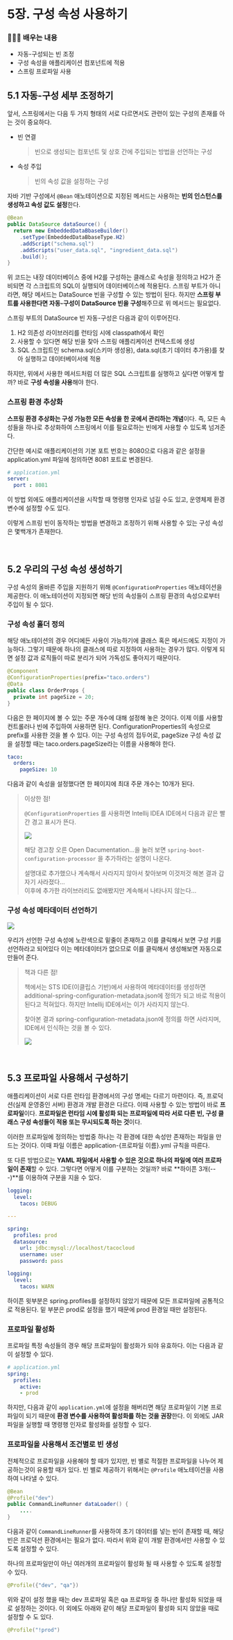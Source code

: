 # 5장. 구성 속성 사용하기

### 🧑🏻‍🏫 배우는 내용

* 자동-구성되는 빈 조정
* 구성 속성을 애플리케이션 컴포넌트에 적용
* 스프링 프로파일 사용

## 5.1 자동-구성 세부 조정하기

앞서, 스프링에서는 다음 두 가지 형태의 서로 다르면서도 관련이 있는 구성의 존재를 아는 것이 중요하다.

* 빈 연결

  > 빈으로 생성되는 컴포넌트 및 상호 간에 주입되는 방법을 선언하는 구성

* 속성 주입

  > 빈의 속성 값을 설정하는 구성

자바 기반 구성에서 `@Bean` 애노테이션으로 지정된 메서드는 사용하는 **빈의 인스턴스를 생성하고 속성 값도 설정**한다.

```java
@Bean
public DataSource dataSource() {
  return new EmbeddedDataBbaseBuilder()
    .setType(EmbeddedDataBbaseType.H2)
    .addScript("schema.sql")
    .addScripts("user_data.sql", "ingredient_data.sql")
    .build();
}
```

위 코드는 내장 데이터베이스 중에 H2를 구성하는 클래스로 속성을 정의하고 H2가 준비되면 각 스크립트의 SQL이 실행되어 데이터베이스에 적용된다. 스프링 부트가 아니라면, 해당 메서드는 DataSource 빈을 구성할 수 있는 방법이 된다. 하지만 **스프링 부트를 사용한다면 자동-구성이 DataSource 빈을 구성**해주므로 위 메서드는 필요없다.

스프링 부트의 DataSource 빈 자동-구성은 다음과 같이 이루어진다.

1. H2 의존성 라이브러리를 런타임 시에 classpath에서 확인
2. 사용할 수 있다면 해당 빈을 찾아 스프링 애플리케이션 컨텍스트에 생성
3. SQL 스크립트인 schema.sql(스키마 생성용), data.sql(초기 데이터 추가용)를 찾아 실행하고 데이터베이서에 적용

하지만, 위에서 사용한 메서드처럼 더 많은 SQL 스크립트를 실행하고 싶다면 어떻게 할까? 바로 **구성 속성을 사용**해야 한다.

### 스프링 환경 추상화

**스프링 환경 추상화는 구성 가능한 모든 속성을 한 곳에서 관리하는 개념**이다. 즉, 모든 속성들을 하나로 추상화하여 스프링에서 이를 필요로하는 빈에게 사용할 수 있도록 넘겨준다.

간단한 예시로 애플리케이션의 기본 포트 번호는 8080으로 다음과 같은 설정을 application.yml 파일에 정의하면 8081 포트로 변경된다.

```yaml
# application.yml
server:
  port : 8081
```

이 방법 외에도 애플리케이션을 시작할 때 명령행 인자로 넘길 수도 있고, 운영체제 환경변수에 설정할 수도 있다.

이렇게 스프링 빈이 동작하는 방법을 변경하고 조정하기 위해 사용할 수 있는 구성 속성은 몇백개가 존재한다.

<br>

## 5.2 우리의 구성 속성 생성하기

구성 속성의 올바른 주입을 지원하기 위해 `@ConfigurationProperties` 애노테이션을 제공한다. 이 애노테이션이 지정되면 해당 빈의 속성들이 스프링 환경의 속성으로부터 주입이 될 수 있다.

### 구성 속성 홀더 정의

해당 애노테이션의 경우 어디에든 사용이 가능하기에 클래스 혹은 메서드에도 지정이 가능하다. 그렇기 때문에 하나의 클래스에 따로 지정하여 사용하는 경우가 많다. 이렇게 되면 설정 값과 로직들이 따로 분리가 되어 가독성도 좋아지기 때문이다. 

```java
@Component
@ConfigurationProperties(prefix="taco.orders")
@Data
public class OrderProps {
  private int pageSize = 20;
}
```

다음은 한 페이지에 볼 수 있는 주문 개수에 대해 설정해 놓은 것이다. 이제 이를 사용할 컨트롤러나 빈에 주입하여 사용하면 된다. ConfigurationProperties의 속성으로 prefix를 사용한 것을 볼 수 있다. 이는 구성 속성의 접두어로, pageSize 구성 속성 값을 설정할 때는 taco.orders.pageSize라는 이름을 사용해야 한다.

```yaml
taco:
  orders:
    pageSize: 10
```

다음과 같이 속성을 설정했다면 한 페이지에 최대 주문 개수는 10개가 된다.

> 이상한 점!
>
> `@ConfigurationProperties` 를 사용하면 Intellij IDEA IDE에서 다음과 같은 빨간 경고 표시가 뜬다.
>
> <img src="images/5_1.png">
>
> 해당 경고창 오른 Open Dacumentation...을 눌러 보면 `spring-boot-configuration-processor` 을 추가하라는 설명이 나온다.  
>
> 설명대로 추가했으나 계속해서 사라지지 않아서 찾아보며 이것저것 해본 결과 갑자기 사라졌다...  
> 이후에 추가한 라이브러리도 없애봤지만 계속해서 나타나지 않는다...  

### 구성 속성 메타데이터 선언하기

<img src="images/5_2.png">

우리가 선언한 구성 속성에 노란색으로 밑줄이 존재하고 이를 클릭해서 보면 구성 키를 선언하라고 되어있다 이는 메타데이터가 없으므로 이를 클릭해서 생성해보면 자동으로 만들어 준다.

> 책과 다른 점!
>
> 책에서는 STS IDE(이클립스 기반)에서 사용하여 메타데이터를 생성하면 additional-spring-configuration-metadata.json에 정의가 되고 바로 적용이 된다고 적혀있다. 하지만 Intellij IDE에서는 이가 사라지지 않는다.
>
> 찾아본 결과 spring-configuration-metadata.json에 정의를 하면 사라지며, IDE에서 인식하는 것을 볼 수 있다.
>
> <img src="images/5_3.png">

<br>

## 5.3 프로파일 사용해서 구성하기

애플리케이션이 서로 다른 런타임 환경에서의 구성 명세는 다르기 마련이다. 즉, 프로덕션(실제 운영중인 서버) 환경과 개발 환경은 다르다. 이때 사용할 수 있는 방법이 바로 **프로파일**이다. **프로파일은 런타임 시에 활성화 되는 프로파일에 따라 서로 다른 빈, 구성 클래스 구성 속성들이 적용 또는 무시되도록 하는 것**이다.

이러한 프로파일에 정의하는 방법중 하나는 각 환경에 대한 속성만 존재하는 파일을 만드는 것이다. 이때 파일 이름은 application-{프로파일 이름}.yml 규칙을 따른다.

또 다른 방법으로는 **YAML 파일에서 사용할 수 있은 것으로 하나의 파일에 여러 프로파일이 존재**할 수 있다. 그렇다면 어떻게 이를 구분하는 것일까? 바로 **하이픈 3개(---)**를 이용하여 구분을 지을 수 있다.

```yaml
logging:
  level:
    tacos: DEBUG

---

spring:
  profiles: prod
  datasource:
    url: jdbc:mysql://localhost/tacocloud
    username: user
    password: pass

logging:
  level:
    tacos: WARN
```

하이픈 윗부분은 spring.profiles를 설정하지 않았기 때문에 모든 프로파일에 공통적으로 적용된다. 밑 부분은 prod로 설정을 했기 때문에 prod 환경일 때만 설정된다.

### 프로파일 활성화

프로파일 특정 속성들의 경우 해당 프로파일이 활성화가 되야 유효하다. 이는 다음과 같이 설정할 수 있다.

```yaml
# application.yml
spring:
  profiles:
    active:
    - prod
```

하지만, 다음과 같이 `application.yml`에 설정을 해버리면 해당 프로파일이 기본 프로파일이 되기 때문에 **환경 변수를 사용하여 활성화를 하는 것을 권장**한다. 이 외에도 JAR 파일을 실행할 때 명령행 인자로 활성화를 설정할 수 있다.

### 프로파일을 사용해서 조건별로 빈 생성

전체적으로 프로파일을 사용해야 할 때가 있지만, 빈 별로 적절한 프로파일을 나누어 제공하는것이 유용할 때가 있다. 빈 별로 제공하기 위해서는 `@Profile` 애노테이션을 사용하여 나타낼 수 있다. 

```java
@Bean
@Profile("dev")
public CommandLineRunner dataLoader() {
  	....
}
```

다음과 같이 `CommandLineRunner`를 사용하여 초기 데이터를 넣는 빈이 존재할 때, 해당 빈은 프로덕션 환경에서는 필요가 없다. 따라서 위와 같이 개발 환경에서만 사용할 수 있도록 설정할 수 있다.

하나의 프로파일만이 아닌 여러개의 프로파일이 활성화 될 때 사용할 수 있도록 설정할 수 있다.

```java
@Profile({"dev", "qa"})
```

위와 같이 설정 했을 때는 dev 프로파일 혹은 qa 프로파일 중 하나만 활성화 되었을 때로 설정하는 것이다. 이 외에도 아래와 같이 해당 프로파일이 활성화 되지 않았을 때로 설정할 수 도 있다.

```java
@Profile("!prod")
```

